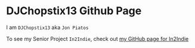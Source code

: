 DJChopstix13 Github Page
=======================

I am `DJChopstix13` aka `Jon Piatos`

To see my Senior Project `In2Indie`, check out [my GitHub page for In2Indie](djchopstix13.github.io/In2Indie/)
